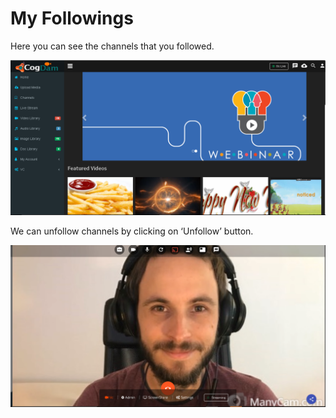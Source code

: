 # My Followings

Here you can see the channels that you followed.

![](../.gitbook/assets/image%20%2829%29.png)

We can unfollow channels by clicking on ‘Unfollow’ button.

![](../.gitbook/assets/image%20%28133%29.png)



